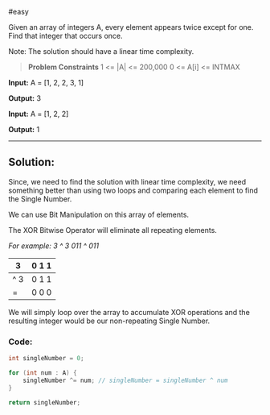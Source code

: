 #easy 

Given an array of integers A, every element appears twice except for one. Find that integer that occurs once.

Note: The solution should have a linear time complexity. 

> **Problem Constraints**
> 1 <= |A| <= 200,000
> 0 <= A[i] <= INTMAX


**Input:**
A = [1, 2, 2, 3, 1]

**Output:**
3

**Input:**
A = [1, 2, 2]

**Output:**
1


---

## Solution: 

Since, we need to find the solution with linear time complexity, we need something better than using two loops and comparing each element to find the Single Number.

We can use Bit Manipulation on this array of elements. 

The XOR Bitwise Operator will eliminate all repeating elements.

*For example: 3 ^ 3*
*011 ^ 011*

| 3   | 0 1  1 |
| --- | ------ |
| ^ 3 | 0 1 1  |
| =   | 0 0 0  |

We will simply loop over the array to accumulate XOR operations and the resulting integer would be our non-repeating Single Number.

### Code: 

```java
int singleNumber = 0; 

for (int num : A) {
	singleNumber ^= num; // singleNumber = singleNumber ^ num 
}

return singleNumber;
```



